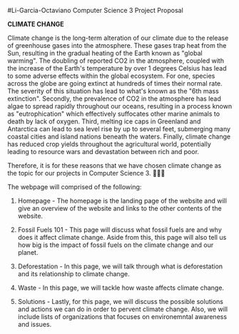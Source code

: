 #Li-Garcia-Octaviano
Computer Science 3 Project Proposal

**CLIMATE CHANGE**

Climate change is the long-term alteration of our climate due to the release of greenhouse gases into the atmosphere. These gases trap heat from the Sun, resulting in the gradual heating of the Earth known as "global warming". The doubling of reported CO2 in the atmosphere, coupled with the increase of the Earth's temperature by over 1 degrees Celsius has lead to some adverse effects within the global ecosystem. For one, species across the globe are going extinct at hundreds of times their normal rate. The severity of this situation has lead to what's known as the "6th mass extinction". Secondly, the prevalence of CO2 in the atmosphere has lead algae to spread rapidly throughout our oceans, resulting in a process known as "eutrophication" which effectively suffocates other marine animals to death by lack of oxygen. Third, melting ice caps in Greenland and Antarctica can lead to sea level rise by up to several feet, submerging many coastal cities and island nations beneath the waters. Finally, climate change has reduced crop yields throughout the agricultural world, potentially leading to resource wars and devastation between rich and poor.

Therefore, it is for these reasons that we have chosen climate change as the topic for our projects in Computer Science 3. 👏👏👏

The webpage will comprised of the following:

1. Homepage - The homepage is the landing page of the website and will give an overview of the website and links to the other contents of the website.

2. Fossil Fuels 101 - This page will discuss what fossil fuels are and why does it affect climate change. Aside from this, this page will also tell us how big is the impact of fossil fuels on the climate change and our planet. 

3. Deforestation - In this page, we will talk through what is deforestation and its relationship to climate change. 

4. Waste - In this page, we will tackle how waste affects climate change.

5. Solutions - Lastly, for this page, we will discuss the possible solutions and actions we can do in order to pervent climate change. Also, we will include lists of organizations that focuses on environemntal awareness and issues. 
